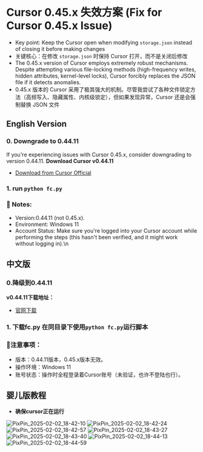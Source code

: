 # Cursor 0.45.x 失效方案 (Fix for Cursor 0.45.x Issue)
* Key point: Keep the Cursor open when modifying `storage.json` instead of closing it before making changes
* 关键核心：在修改 `storage.json` 时保持 Cursor 打开，而不是关闭后修改
* The 0.45.x version of Cursor employs extremely robust mechanisms. Despite attempting various file-locking methods (high-frequency writes, hidden attributes, kernel-level locks), Cursor forcibly replaces the JSON file if it detects anomalies. 
* 0.45.x 版本的 Cursor 采用了极其强大的机制。尽管我尝试了各种文件锁定方法（高频写入、隐藏属性、内核级锁定），但如果发现异常，Cursor 还是会强制替换 JSON 文件

## English Version
### 0. Downgrade to 0.44.11
If you're experiencing issues with Cursor 0.45.x, consider downgrading to version 0.44.11.
**Download Cursor v0.44.11**
- [Download from Cursor Official](https://downloader.cursor.sh/builds/250103fqxdt5u9z/windows/nsis/x64)

### 1.  run `python fc.py`

### 🚀 Notes:
- Version:0.44.11 (not 0.45.x).
- Environment: Windows 11
- Account Status: Make sure you're logged into your Cursor account while performing the steps (this hasn't been verified, and it might work without logging in).\n


## 中文版

### 0.降级到0.44.11
**v0.44.11下载地址：**
- [官网下载](https://downloader.cursor.sh/builds/250103fqxdt5u9z/windows/nsis/x64)

### 1. 下载fc.py  在同目录下使用`python fc.py`运行脚本

### 🚀注意事项：
- 版本：0.44.11版本，0.45.x版本无效。
- 操作环境：Windows 11
- 账号状态：操作时全程登录着Cursor账号（未验证，也许不登陆也行）。

## 婴儿版教程
* **确保cursor正在运行**

![PixPin_2025-02-02_18-42-10](https://github.com/user-attachments/assets/6ad28092-a69e-4c6d-a1a5-65a088ab7cd8)
![PixPin_2025-02-02_18-42-24](https://github.com/user-attachments/assets/9f148f77-3386-4989-b241-5bd2d6623425)
![PixPin_2025-02-02_18-42-57](https://github.com/user-attachments/assets/089d42cf-069c-4df7-a0cc-6ddb9df5366a)
![PixPin_2025-02-02_18-43-27](https://github.com/user-attachments/assets/32f739cc-52cd-4b98-ab17-ec3d3002e01d)
![PixPin_2025-02-02_18-43-40](https://github.com/user-attachments/assets/ca1cb3cb-89cb-45a5-9777-aa314b20df60)
![PixPin_2025-02-02_18-44-13](https://github.com/user-attachments/assets/7c9f6b14-c82f-4001-b05b-12ea26436315)
![PixPin_2025-02-02_18-44-59](https://github.com/user-attachments/assets/87ea0fa0-ea07-439a-b640-4a6e3c600296)
